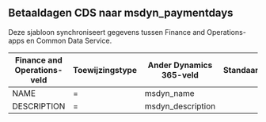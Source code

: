 ## <a name="payment-days-cds-to-msdyn_paymentdays"></a>Betaaldagen CDS naar msdyn_paymentdays

Deze sjabloon synchroniseert gegevens tussen Finance and Operations-apps en Common Data Service.

Finance and Operations-veld | Toewijzingstype | Ander Dynamics 365-veld | Standaardwaarde
---|---|---|---
NAME | = | msdyn_name | 
DESCRIPTION | = | msdyn_description | 
